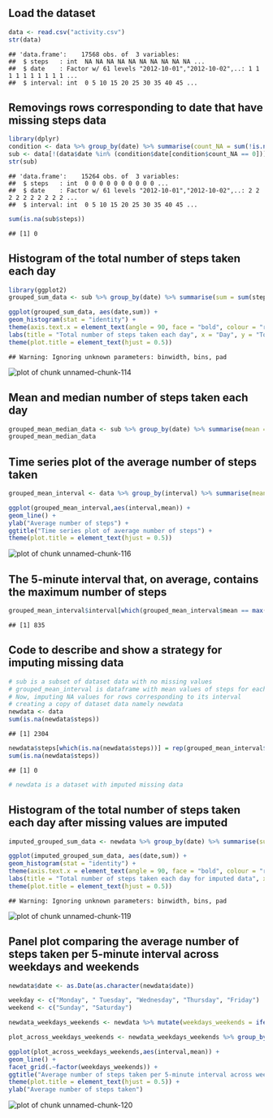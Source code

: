 ## Load the dataset


```r
data <- read.csv("activity.csv")
str(data)
```

```
## 'data.frame':	17568 obs. of  3 variables:
##  $ steps   : int  NA NA NA NA NA NA NA NA NA NA ...
##  $ date    : Factor w/ 61 levels "2012-10-01","2012-10-02",..: 1 1 1 1 1 1 1 1 1 1 ...
##  $ interval: int  0 5 10 15 20 25 30 35 40 45 ...
```

## Removings rows corresponding to date that have missing steps data


```r
library(dplyr)
condition <- data %>% group_by(date) %>% summarise(count_NA = sum(!is.na(steps)))
sub <- data[!(data$date %in% (condition$date[condition$count_NA == 0])),]
str(sub)
```

```
## 'data.frame':	15264 obs. of  3 variables:
##  $ steps   : int  0 0 0 0 0 0 0 0 0 0 ...
##  $ date    : Factor w/ 61 levels "2012-10-01","2012-10-02",..: 2 2 2 2 2 2 2 2 2 2 ...
##  $ interval: int  0 5 10 15 20 25 30 35 40 45 ...
```

```r
sum(is.na(sub$steps))
```

```
## [1] 0
```

## Histogram of the total number of steps taken each day


```r
library(ggplot2)
grouped_sum_data <- sub %>% group_by(date) %>% summarise(sum = sum(steps))

ggplot(grouped_sum_data, aes(date,sum)) + 
geom_histogram(stat = "identity") + 
theme(axis.text.x = element_text(angle = 90, face = "bold", colour = "red", size = 8)) + 
labs(title = "Total number of steps taken each day", x = "Day", y = "Total number of steps") +
theme(plot.title = element_text(hjust = 0.5))
```

```
## Warning: Ignoring unknown parameters: binwidth, bins, pad
```

![plot of chunk unnamed-chunk-114](figure/unnamed-chunk-114-1.png)

## Mean and median number of steps taken each day


```r
grouped_mean_median_data <- sub %>% group_by(date) %>% summarise(mean = mean(steps), median = median(steps))
grouped_mean_median_data
```

## Time series plot of the average number of steps taken 


```r
grouped_mean_interval <- data %>% group_by(interval) %>% summarise(mean = mean(steps, na.rm = T))

ggplot(grouped_mean_interval,aes(interval,mean)) + 
geom_line() + 
ylab("Average number of steps") + 
ggtitle("Time series plot of average number of steps") +
theme(plot.title = element_text(hjust = 0.5))
```

![plot of chunk unnamed-chunk-116](figure/unnamed-chunk-116-1.png)

## The 5-minute interval that, on average, contains the maximum number of steps


```r
grouped_mean_interval$interval[which(grouped_mean_interval$mean == max(grouped_mean_interval$mean))]
```

```
## [1] 835
```

## Code to describe and show a strategy for imputing missing data


```r
# sub is a subset of dataset data with no missing values
# grouped_mean_interval is dataframe with mean values of steps for each interval
# Now, imputing NA values for rows corresponding to its interval
# creating a copy of dataset data namely newdata
newdata <- data 
sum(is.na(newdata$steps))
```

```
## [1] 2304
```

```r
newdata$steps[which(is.na(newdata$steps))] = rep(grouped_mean_interval$mean,8)
sum(is.na(newdata$steps))
```

```
## [1] 0
```

```r
# newdata is a dataset with imputed missing data
```

## Histogram of the total number of steps taken each day after missing values are imputed


```r
imputed_grouped_sum_data <- newdata %>% group_by(date) %>% summarise(sum = sum(steps))

ggplot(imputed_grouped_sum_data, aes(date,sum)) + 
geom_histogram(stat = "identity") + 
theme(axis.text.x = element_text(angle = 90, face = "bold", colour = "red", size = 8)) + 
labs(title = "Total number of steps taken each day for imputed data", x = "Day", y = "Total number of steps") + 
theme(plot.title = element_text(hjust = 0.5))
```

```
## Warning: Ignoring unknown parameters: binwidth, bins, pad
```

![plot of chunk unnamed-chunk-119](figure/unnamed-chunk-119-1.png)

## Panel plot comparing the average number of steps taken per 5-minute interval across weekdays and weekends


```r
newdata$date <- as.Date(as.character(newdata$date))

weekday <- c("Monday", " Tuesday", "Wednesday", "Thursday", "Friday")
weekend <- c("Sunday", "Saturday")

newdata_weekdays_weekends <- newdata %>% mutate(weekdays_weekends = ifelse(as.character(weekdays(newdata$date)) %in% weekday, "weekdays", "weekends"))

plot_across_weekdays_weekends <- newdata_weekdays_weekends %>% group_by(weekdays_weekends, interval) %>% summarise(mean = mean(steps))

ggplot(plot_across_weekdays_weekends,aes(interval,mean)) + 
geom_line() +
facet_grid(.~factor(weekdays_weekends)) +
ggtitle("Average number of steps taken per 5-minute interval across weekdays and weekends") + 
theme(plot.title = element_text(hjust = 0.5)) + 
ylab("Average number of steps taken")
```

![plot of chunk unnamed-chunk-120](figure/unnamed-chunk-120-1.png)

